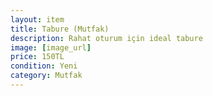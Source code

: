 ```yaml
---
layout: item
title: Tabure (Mutfak)
description: Rahat oturum için ideal tabure
image: [image_url]
price: 150TL
condition: Yeni
category: Mutfak
---
```

